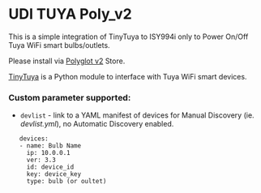 # UDI TUYA Poly_v2
This is a simple integration of TinyTuya to ISY994i only to Power On/Off Tuya WiFi smart bulbs/outlets.

Please install via [Polyglot v2](https://github.com/UniversalDevicesInc/polyglot-v2) Store.

[TinyTuya](https://pypi.org/project/tinytuya/) is a Python module to interface with Tuya WiFi smart devices.

### Custom parameter supported:
  - `devlist` - link to a YAML manifest of devices for Manual Discovery (ie. _devlist.yml_), no Automatic Discovery enabled.
  ```
     devices:
     - name: Bulb Name
       ip: 10.0.0.1
       ver: 3.3
       id: device_id
       key: device_key
       type: bulb (or oultet)
  ```

